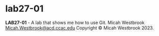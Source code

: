 # lab27-01
**LAB27-01** - A lab that shows me how to use Git.
Micah Westbrook <Micah.Westbrook@acd.ccac.edu>
Copyright &copy; Micah Westbrook 2023.
